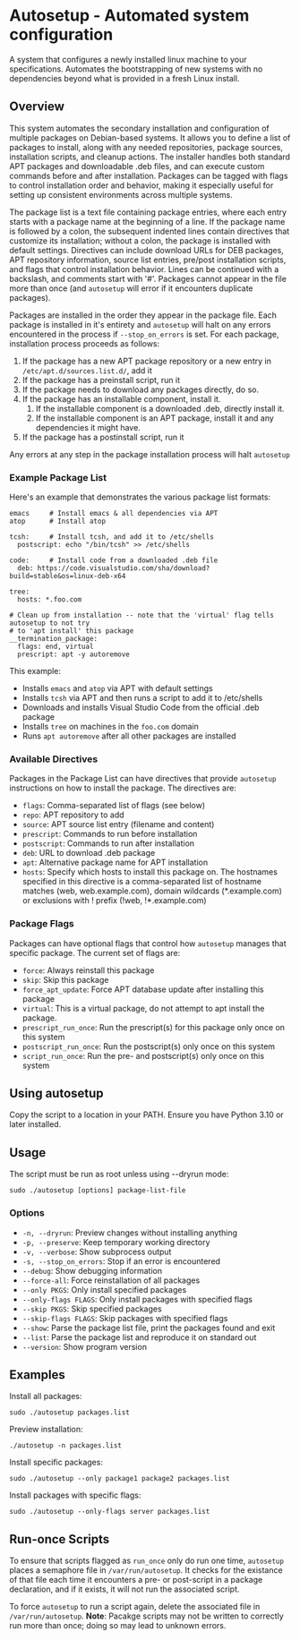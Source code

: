 # Autosetup - Automated system configuration

A system that configures a newly installed linux machine to your specifications.  Automates the bootstrapping of new systems with no dependencies beyond what is provided in a fresh Linux install.

## Overview

This system automates the secondary installation and configuration of multiple packages on Debian-based systems. It allows you to define a list of packages to install, along with any needed repositories, package sources, installation scripts, and cleanup actions. The installer handles both standard APT packages and downloadable .deb files, and can execute custom commands before and after installation. Packages can be tagged with flags to control installation order and behavior, making it especially useful for setting up consistent environments across multiple systems.

The package list is a text file containing package entries, where each entry starts with a package name at the beginning of a line. If the package name is followed by a colon, the subsequent indented lines contain directives that customize its installation; without a colon, the package is installed with default settings. Directives can include download URLs for DEB packages, APT repository information, source list entries, pre/post installation scripts, and flags that control installation behavior. Lines can be continued with a backslash, and comments start with '#'.  Packages cannot appear in the file more than once (and `autosetup` will error if it encounters duplicate packages).

Packages are installed in the order they appear in the package file.  Each package is installed in it's entirety and `autosetup` will halt on any errors encountered in the process if `--stop_on_errors` is set.  For each package, installation process proceeds as follows: 
1. If the package has a new APT package repository or a new entry in `/etc/apt.d/sources.list.d/`, add it
3. If the package has a preinstall script, run it
4. If the package needs to download any packages directly, do so.
5. If the package has an installable component, install it.
    1. If the installable component is a downloaded .deb, directly install it.
    2. If the installable component is an APT package, install it and any dependencies it might have.
6. If the package has a postinstall script, run it

Any errors at any step in the package installation process will halt `autosetup`

### Example Package List

Here's an example that demonstrates the various package list formats:

    emacs     # Install emacs & all dependencies via APT
    atop      # Install atop

    tcsh:     # Install tcsh, and add it to /etc/shells
      postscript: echo "/bin/tcsh" >> /etc/shells

    code:     # Install code from a downloaded .deb file
      deb: https://code.visualstudio.com/sha/download?build=stable&os=linux-deb-x64
    
    tree:
      hosts: *.foo.com
    
    # Clean up from installation -- note that the 'virtual' flag tells autosetup to not try 
    # to 'apt install' this package
    __termination_package:
      flags: end, virtual
      prescript: apt -y autoremove

This example:
- Installs `emacs` and `atop` via APT with default settings
- Installs `tcsh` via APT and then runs a script to add it to /etc/shells
- Downloads and installs Visual Studio Code from the official .deb package
- Installs `tree` on machines in the `foo.com` domain
- Runs `apt autoremove` after all other packages are installed

### Available Directives
Packages in the Package List can have directives that provide `autosetup` instructions on how to install the package.  The directives are:
- `flags`: Comma-separated list of flags (see below)
- `repo`: APT repository to add
- `source`: APT source list entry (filename and content)
- `prescript`: Commands to run before installation
- `postscript`: Commands to run after installation
- `deb`: URL to download .deb package
- `apt`: Alternative package name for APT installation
- `hosts`: Specify which hosts to install this package on.  The hostnames specified in this directive is a comma-separated list of hostname matches (web, web.example.com), domain wildcards (\*.example.com) or exclusions with ! prefix (!web, !*.example.com)

### Package Flags

Packages can have optional flags that control how `autosetup` manages that specific package.  The current set of flags are:
- `force`: Always reinstall this package
- `skip`: Skip this package
- `force_apt_update`: Force APT database update after installing this package
- `virtual`: This is a virtual package, do not attempt to apt install the package.
- `prescript_run_once`: Run the prescript(s) for this package only once on this system
- `postscript_run_once`: Run the postscript(s) only once on this system
- `script_run_once`: Run the pre- and postscript(s) only once on this system

## Using autosetup

Copy the script to a location in your PATH. Ensure you have Python 3.10 or later installed.

## Usage

The script must be run as root unless using --dryrun mode:

    sudo ./autosetup [options] package-list-file

### Options

- `-n, --dryrun`: Preview changes without installing anything
- `-p, --preserve`: Keep temporary working directory
- `-v, --verbose`: Show subprocess output
- `-s, --stop_on_errors`: Stop if an error is encountered
- `--debug`: Show debugging information
- `--force-all`: Force reinstallation of all packages
- `--only PKGS`: Only install specified packages
- `--only-flags FLAGS`: Only install packages with specified flags
- `--skip PKGS`: Skip specified packages
- `--skip-flags FLAGS`: Skip packages with specified flags
- `--show`: Parse the package list file, print the packages found and exit
- `--list`: Parse the package list and reproduce it on standard out
- `--version`: Show program version

## Examples

Install all packages:

    sudo ./autosetup packages.list

Preview installation:

    ./autosetup -n packages.list

Install specific packages:

    sudo ./autosetup --only package1 package2 packages.list

Install packages with specific flags:

    sudo ./autosetup --only-flags server packages.list

## Run-once Scripts
To ensure that scripts flagged as `run_once` only do run one time, ``autosetup`` places a semaphore file in `/var/run/autosetup`.  It checks for the existance of that file each time it encounters a pre- or post-script in a package declaration, and if it exists, it will not run the associated script.  

To force `autosetup` to run a script again, delete the associated file in `/var/run/autosetup`.  **Note**: Pacakge scripts may not be written to correctly run more than once; doing so may lead to unknown errors.